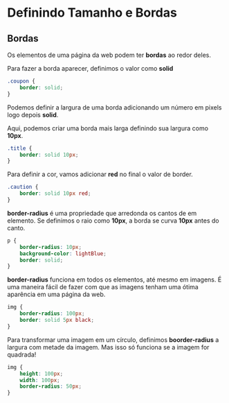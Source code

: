 # Definindo Tamanho e Bordas

## Bordas

Os elementos de uma página da web podem ter **bordas** ao redor deles.

Para fazer a borda aparecer, definimos o valor como **solid**

```css
.coupon {
    border: solid;
}
```
Podemos definir a largura de uma borda adicionando um número em pixels logo depois **solid**.

Aqui, podemos criar uma borda mais larga definindo sua largura como **10px**.

```css
.title {
    border: solid 10px;
}
```

Para definir a cor, vamos adicionar **red** no final o valor de border.

```css
.caution {
    border: solid 10px red;
}
```
**border-radius** é uma propriedade que arredonda os cantos de em elemento. Se definimos o raio como **10px**, a borda se curva **10px** antes do canto.

```css
p {
    border-radius: 10px;
    background-color: lightBlue;
    border: solid;
}
```

**border-radius** funciona em todos os elementos, até mesmo em imagens. É uma maneira fácil de fazer com que as imagens tenham uma ótima aparência em uma página da web.

```css
img {
    border-radius: 100px;
    border: solid 5px black;
}
```

Para transformar uma imagem em um círculo, definimos **boorder-radius** a largura com metade da imagem. Mas isso só funciona se a imagem for quadrada!

```css
img {
    height: 100px;
    width: 100px;
    border-radius: 50px;
}